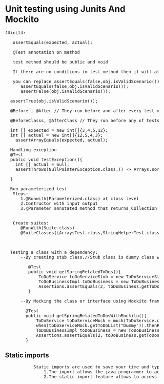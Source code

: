 # Unit testing using Junits And Mockito
<pre>
JUinit4:

   assertEquals(expected, actual);
   
   @Test annotation on method
   
   test method should be public and void
   
   If there are no conditions in test method then it will always pass.No failure = success
   
   you can replace assertEquals(false,obj.isValidScenario()); to assertFalse(obj.isValidScenario());
      assertEquals(false,obj.isValidScenario());
      assertFalse(obj.isValidScenario());
      
  assertTrue(obj.isValidScenario());
  
  @Before , @After // They run before and after every test method respectively.
  
  @BeforeClasss, @AfterClass // They run before any of tests is run and after all tests have been run respectvely
  
  int [] expected = new int[]{3,4,5,12};
  int [] actual = new int[]{12,5,4,3};
    assertArrayEquals(expected, actual);
    
  Handling exception
  @Test
  public void testException(){
    int [] actual = null;
    assertThrows(NullPointerException.class,() -> Arrays.sort(actual));
    
  }  
  
  Run parameterized test
   Steps:
      1.@Runwith(Parameterized.class) at class level
      2.Contructor with input output
      3.@Parameter annotated method that returns Collection<String []>

  
   Create suites:
      @RunWith(Suite.class)
      @SuiteClasses({ArraysTest.class,StringHelperTest.class})

 
  
  Testing a class with a dependency:
      --By creating stub class.//Stub class is dummy class which fakes real class
         
         @Test
         public void getSpringRelatedToDos(){
             ToDoService toDoServiceStub = new ToDoServiceStub();
             ToDoBusinessImpl toDoBusiness = new ToDoBusinessImpl(toDoServiceStub);
             Assertions.assertEquals(2, toDoBusiness.getToDosRelatedToSpring("Dummy").size());
         }
         
      --By Mocking the class or interface using Mockito framework
        
        @Test
        public void getSpringRelatedToDosWithMockito(){
            ToDoService toDoServiceMock = mock(ToDoService.class);
            when(toDoServiceMock.getToDoList("Dummy")).thenReturn(List.of("Spring is awesome","Welcome to Spring boot","Dance lessons"));
            ToDoBusinessImpl toDoBusiness = new ToDoBusinessImpl(toDoServiceMock);
            Assertions.assertEquals(2, toDoBusiness.getToDosRelatedToSpring("Dummy").size());
        }
</pre>  
 
  ## Static imports
  <pre>
           Static imports are used to save your time and typing. If you hate to type same thing again and again then you may find such imports interesting.
               1.The import allows the java programmer to access classes of a package without package qualification.
               2.The static import feature allows to access the static members of a class without the class qualification.
  </pre>
        

